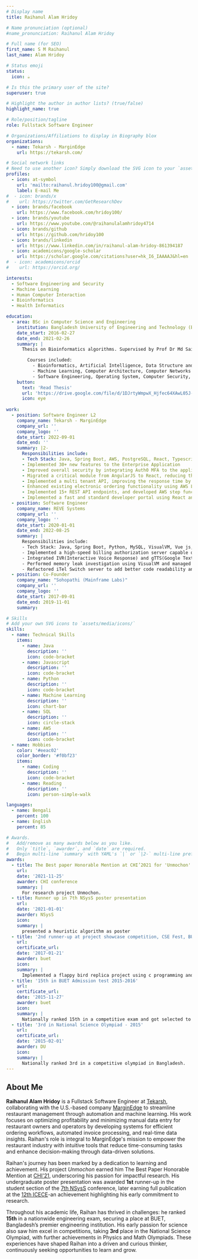 ```yaml
---
# Display name
title: Raihanul Alam Hridoy

# Name pronunciation (optional)
#name_pronunciation: Raihanul Alam Hridoy

# Full name (for SEO)
first_name: S M Raihanul
last_name: Alam Hridoy

# Status emoji
status:
  icon: ☕️

# Is this the primary user of the site?
superuser: true

# Highlight the author in author lists? (true/false)
highlight_name: true

# Role/position/tagline
role: Fullstack Software Engineer

# Organizations/Affiliations to display in Biography blox
organizations:
  - name: Tekarsh - MarginEdge
    url: https://tekarsh.com/

# Social network links
# Need to use another icon? Simply download the SVG icon to your `assets/media/icons/` folder.
profiles:
  - icon: at-symbol
    url: 'mailto:raihanul.hridoy100@gmail.com'
    label: E-mail Me
#  - icon: brands/x
#    url: https://twitter.com/GetResearchDev
  - icon: brands/facebook
    url: https://www.facebook.com/hridoy100/
  - icon: brands/youtube
    url: https://www.youtube.com/@raihanulalamhridoy4714
  - icon: brands/github
    url: https://github.com/hridoy100
  - icon: brands/linkedin
    url: https://www.linkedin.com/in/raihanul-alam-hridoy-861394187
  - icon: academicons/google-scholar
    url: https://scholar.google.com/citations?user=hk_I6_IAAAAJ&hl=en
#  - icon: academicons/orcid
#    url: https://orcid.org/

interests:
  - Software Engineering and Security
  - Machine Learning
  - Human Computer Interaction
  - Bioinformatics
  - Health Informatics

education:
  - area: BSc in Computer Science and Engineering
    institution: Bangladesh University of Engineering and Technology (BUET)
    date_start: 2016-02-27
    date_end: 2021-02-26
    summary: |
      Thesis on Bioinformatics algorithms. Supervised by Prof Dr Md Saidur Rahman. Presented paper at 12th ICECE an IEEE conference.

        Courses included:
          - Bioinformatics, Artificial Intelligence, Data Structure and Algorithms
          - Machine Learning, Computer Architecture, Computer Networks
          - Software Engineering, Operating System, Computer Security, High Performance Database System
    button:
      text: 'Read Thesis'
      url: 'https://drive.google.com/file/d/1DJrtyWmpwX_Hjfec64XAwL05J-O-8GnP/view?usp=sharing'
      icon: eye
      
work:
  - position: Software Engineer L2
    company_name: Tekarsh - MarginEdge
    company_url: ''
    company_logo: ''
    date_start: 2022-09-01
    date_end: ''
    summary: |2-
      Responsibilities include:
      - Tech Stack: Java, Spring Boot, AWS, PostgreSQL, React, Typescript, Javascript, AngularJS, SCSS
      - Implemented 30+ new features to the Enterprise Application
      - Improved overall security by integrating Auth0 MFA to the application
      - Migrated a critical module from AngularJS to React, reducing the number of API calls by 60%
      - Implemented a multi tenant API, improving the response time by 50%
      - Enhanced existing electronic ordering functionality using AWS Lambdas and State Machines to introduce seamless user experience
      - Implemented 15+ REST API endpoints, and developed AWS step functions, Lambdas and CDKs for multiple new features
      - Implemented a fast and standard developer portal using React and API Gateway, reducing the number of support tickets by 10%
  - position: Software Engineer
    company_name: REVE Systems
    company_url: ''
    company_logo: ''
    date_start: 2020-01-01
    date_end: 2022-08-25
    summary: |
      Responsibilities include:
      - Tech Stack: Java, Spring Boot, Python, MySQL, VisualVM, Vue js, Node js, Redis
      - Implemented a high-speed billing authorization server capable of handling in excess of 10K transactions per second
      - Integrated IVR(Interactive Voice Response) and gTTS(Google Text-to-Speech) for automated quick text-to-speech translations
      - Performed memory leak investigation using VisualVM and managed to reduce memory overhead up to 5%
      - Refactored iTel Switch server to add better code readability and enhanced the processing speed up to 2x
  - position: Co-Founder
    company_name: "Sohopathi (Mainframe Labs)"
    company_url: ''
    company_logo: ''
    date_start: 2017-09-01
    date_end: 2019-11-01
    summary: 

# Skills
# Add your own SVG icons to `assets/media/icons/`
skills:
  - name: Technical Skills
    items:
      - name: Java
        description: ''
        icon: code-bracket
      - name: Javascript
        description: ''
        icon: code-bracket
      - name: Python
        description: ''
        icon: code-bracket
      - name: Machine Learning
        description: ''
        icon: chart-bar
      - name: SQL
        description: ''
        icon: circle-stack
      - name: AWS
        description: ''
        icon: code-bracket
  - name: Hobbies
    color: '#eeac02'
    color_border: '#f0bf23'
    items:
      - name: Coding
        description: ''
        icon: code-bracket
      - name: Reading
        description: ''
        icon: person-simple-walk

languages:
  - name: Bengali
    percent: 100
  - name: English
    percent: 85

# Awards.
#   Add/remove as many awards below as you like.
#   Only `title`, `awarder`, and `date` are required.
#   Begin multi-line `summary` with YAML's `|` or `|2-` multi-line prefix and indent 2 spaces below.
awards:
  - title: The Best paper Honorable Mention at CHI’2021 for 'Unmochon'
    url: 
    date: '2021-11-25'
    awarder: CHI conference
    summary: |
      For research project Unmochon.
  - title: Runner up in 7th NSysS poster presentation
    url: 
    date: '2021-01-01'
    awarder: NSysS
    icon: 
    summary: |
      presented a heuristic algorithm as poster
  - title: '2nd runner-up at project showcase competition, CSE Fest, BUET'
    url: 
    certificate_url: 
    date: '2017-01-21'
    awarder: buet
    icon: 
    summary: |
      Implemented a flappy bird replica project using c programming and iGraphics
  - title: '15th in BUET Admission test 2015-2016'
    url: 
    certificate_url: 
    date: '2015-11-27'
    awarder: buet
    icon: 
    summary: |
      Nationally ranked 15th in a competitive exam and got selected to BUET, the top most engineering university in Bangladesh.
  - title: '3rd in National Science Olympiad ‑ 2015'
    url: 
    certificate_url: 
    date: '2015-02-01'
    awarder: DU
    icon: 
    summary: |
      Nationally ranked 3rd in a competitive olympiad in Bangladesh.
---
```


## About Me

**Raihanul Alam Hridoy** is a Fullstack Software Engineer at [Tekarsh](https://tekarsh.com/), collaborating with the U.S.-based company [MarginEdge](https://www.marginedge.com/)
to streamline restaurant management through automation and machine learning. His work focuses on optimizing profitability and 
minimizing manual data entry for restaurant owners and operators by developing systems for efficient ordering workflows, automated invoice processing, 
and real-time data insights. Raihan's role is integral to MarginEdge's mission to empower 
the restaurant industry with intuitive tools that reduce time-consuming tasks and enhance decision-making through data-driven solutions.

Raihan's journey has been marked by a dedication to learning and achievement. His project _Unmochon_ earned him The Best Paper Honorable Mention at [CHI'21](https://chi2021.acm.org/), underscoring his passion for impactful research.
His undergraduate poster presentation was awarded **1st** runner-up in the student section of the [7th NSysS](https://cse.buet.ac.bd/nsyss2020/) conference, later earning full publication at the [12th ICECE](https://ieeexplore.ieee.org/xpl/conhome/10088438/proceeding)-an achievement highlighting his early commitment to research.

Throughout his academic life, Raihan has thrived in challenges: he ranked **15th** in a nationwide engineering exam, securing a place at BUET, Bangladesh’s premier engineering institution. 
His early passion for science also saw him excel in competitions, taking **3rd** place in the National Science Olympiad, with further achievements in Physics and Math Olympiads. 
These experiences have shaped Raihan into a driven and curious thinker, continuously seeking opportunities to learn and grow.
